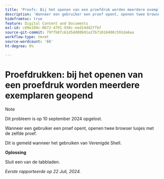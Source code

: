 ```yaml
---
title: 'Proofs: Bij het openen van een proefdruk worden meerdere exemplaren geopend'
description: 'Wanneer een gebruiker een proef opent, openen twee browser lusjes met de zelfde proef. '
hidefromtoc: true
feature: Digital Content and Documents
exl-id: c09e199c-0b72-4791-930c-eed14dd2ffbf
source-git-commit: 79ffb8fc61d5dd80b91a27b71018400c591da6aa
workflow-type: tm+mt
source-wordcount: '66'
ht-degree: 0%

---
```


# Proefdrukken: bij het openen van een proefdruk worden meerdere exemplaren geopend

>[!NOTE]
>
>Dit probleem is op 10 september 2024 opgelost.

Wanneer een gebruiker een proef opent, openen twee browser lusjes met de zelfde proef.

Dit is gemeld wanneer het gebruiken van Verenigde Shell.

**Oplossing**

Sluit een van de tabbladen.

_Eerste rapporteerde op 22 Juli, 2024._
